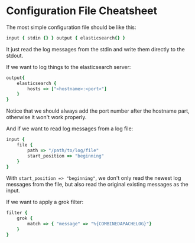 # Configuration File Cheatsheet

The most simple configuration file should be like this:

```ruby
input { stdin {} } output { elasticsearch{} }
```

It just read the log messages from the stdin and write them directly to the stdout.

If we want to log things to the elasticsearch server:

```ruby
output{
    elasticsearch {
        hosts => ["<hostname>:<port>"]
    }
}
```

Notice that we should always add the port number after the hostname part, otherwise it won't work properly.

And if we want to read log messages from a log file:

```ruby
input {
    file {
        path => "/path/to/log/file"
        start_position => "beginning"
    }
}
```

With `start_position => "beginning"`, we don't only read the newest log messages from the file, but also read the original existing messages as the input.

If we want to apply a grok filter:

```ruby
filter {
    grok {
        match => { "message" => "%{COMBINEDAPACHELOG}"}
    }
}
```
